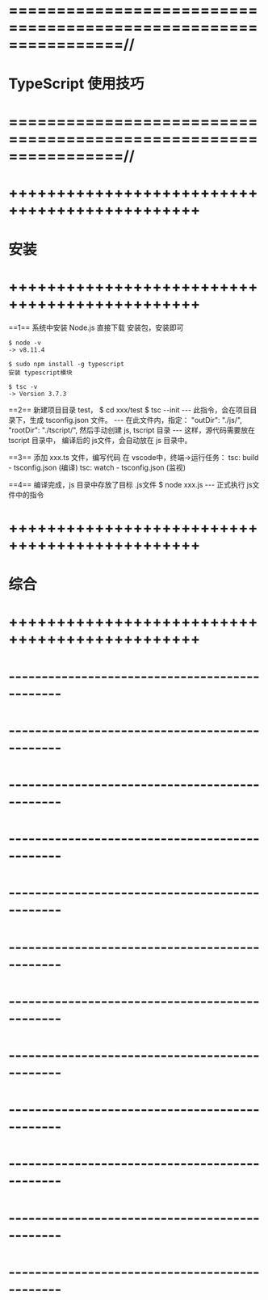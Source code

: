 # ================================================================//
#                     TypeScript 使用技巧
# ================================================================//


# ++++++++++++++++++++++++++++++++++++++++++++++ #
#                  安装
# ++++++++++++++++++++++++++++++++++++++++++++++ #

==1== 系统中安装 Node.js
	直接下载 安装包，安装即可

	$ node -v
	-> v8.11.4

	$ sudo npm install -g typescript
	安装 typescript模块

	$ tsc -v
	-> Version 3.7.3

==2== 新建项目目录 test，
	$ cd xxx/test
	$ tsc --init
	---
	此指令，会在项目目录下，生成 tsconfig.json 文件。
	---
	在此文件内，指定：
		"outDir": "./js/", 
    	"rootDir": "./tscript/",
	然后手动创建 js, tscript 目录
	---
    这样，源代码需要放在 tscript 目录中，
    编译后的 js文件，会自动放在 js 目录中。

==3== 添加 xxx.ts 文件，编写代码
	在 vscode中，终端->运行任务：
		tsc: build - tsconfig.json (编译)
		tsc: watch - tsconfig.json (监视)

==4== 编译完成，js 目录中存放了目标 .js文件
	$ node xxx.js
	---
	正式执行 js文件中的指令

	



# ++++++++++++++++++++++++++++++++++++++++++++++ #
#                 综合
# ++++++++++++++++++++++++++++++++++++++++++++++ #



# ---------------------------------------------- #
#               
# ---------------------------------------------- #


# ---------------------------------------------- #
#               
# ---------------------------------------------- #


# ---------------------------------------------- #
#               
# ---------------------------------------------- #


# ---------------------------------------------- #
#               
# ---------------------------------------------- #


# ---------------------------------------------- #
#               
# ---------------------------------------------- #


# ---------------------------------------------- #
#               
# ---------------------------------------------- #









